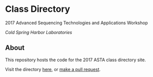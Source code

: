 # Class Directory
2017 Advanced Sequencing Technologies and Applications Workshop

_Cold Spring Harbor Laboratories_

## About
This repository hosts the code for the 2017 ASTA class directory site.

Visit the directory [here](http://griffithlab.org/ast17/), or [make a pull request](https://github.com/griffithlab/ast17/pulls).
